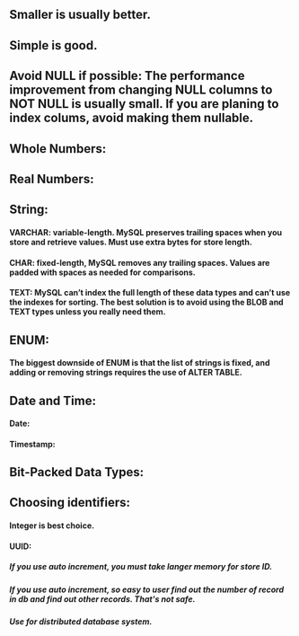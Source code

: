 ## Smaller is usually better.
## Simple is good.
## Avoid NULL if possible: The performance improvement from changing NULL columns to NOT NULL is usually small. If you are planing to index colums, avoid making them nullable.

## Whole Numbers:
## Real Numbers:
## String:
#### VARCHAR: variable-length. MySQL preserves trailing spaces when you store and retrieve values. Must use extra bytes for store length.
#### CHAR: fixed-length, MySQL removes any trailing spaces. Values are padded with spaces as needed for comparisons.
#### TEXT: MySQL can’t index the full length of these data types and can’t use the indexes for sorting. The best solution is to avoid using the BLOB and TEXT types unless you really need them.
## ENUM:
#### The biggest downside of ENUM is that the list of strings is fixed, and adding or removing strings requires the use of ALTER TABLE.
## Date and Time:
#### Date: 
#### Timestamp: 
## Bit-Packed Data Types:
## Choosing identifiers:
#### Integer is best choice.
#### UUID:
##### If you use auto increment, you must take langer memory for store ID.
##### If you use auto increment, so easy to user find out the number of record in db and find out other records. That's not safe.
##### Use for distributed database system.

